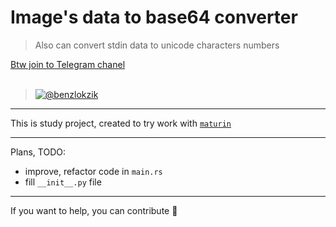 # Image's data to base64 converter

> Also can convert stdin data to unicode characters numbers


[Btw join to Telegram chanel](https://t.me/benzlokzik) <br/><br/>
> [![@benzlokzik](https://img.shields.io/badge/Telegram-Channel-blue.svg?logo=telegram)](https://t.me/benzlokzik)

---

This is study project, created to try work with  [`maturin`](https://github.com/PyO3/maturin)

---

Plans, TODO:
- improve, refactor code in `main.rs`
- fill `__init__.py` file

---

If you want to help, you can contribute 💜

